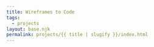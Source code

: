 ```yaml
---
title: Wireframes to Code
tags:
  - projects
layout: base.njk
permalink: projects/{{ title | slugify }}/index.html
---
```

